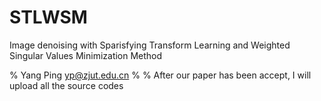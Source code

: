 # STLWSM
Image denoising with Sparisfying Transform Learning and Weighted Singular Values Minimization Method

% Yang Ping yp@zjut.edu.cn 
% 
% After our paper has been accept, I will upload all the source codes
